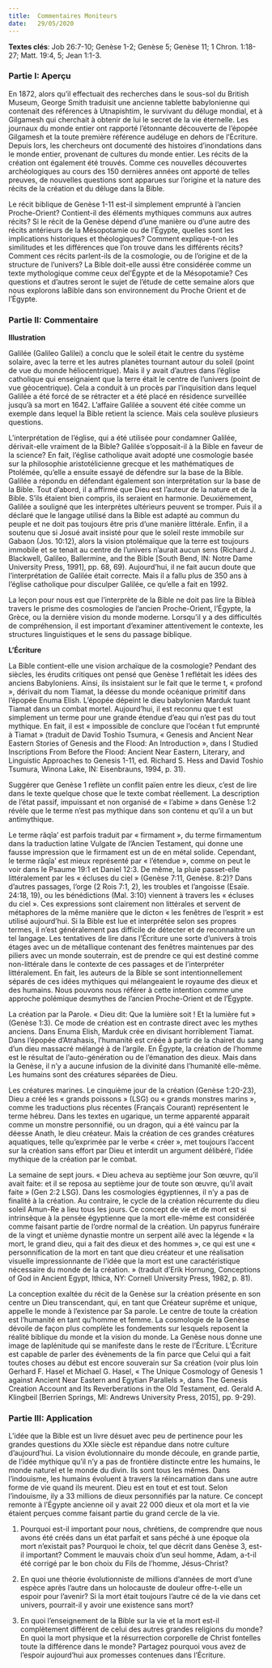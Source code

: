 ```yaml
---
title:  Commentaires Moniteurs
date:   29/05/2020
---
```


**Textes clés**: Job 26:7-10; Genèse 1-2; Genèse 5; Genèse 11; 1 Chron. 1:18-27; Matt. 19:4, 5; Jean 1:1-3.

### Partie I: Aperçu

En 1872, alors qu’il effectuait des recherches dans le sous-sol du British Museum, George Smith traduisit une ancienne tablette babylonienne qui contenait des références à Utnapishtim, le survivant du déluge mondial, et à Gilgamesh qui cherchait à obtenir de lui le secret de la vie éternelle. Les journaux du monde entier ont rapporté l’étonnante découverte de l’épopée Gilgamesh et la toute première référence audéluge en dehors de l’Écriture. Depuis lors, les chercheurs ont documenté des histoires d’inondations dans le monde entier, provenant de cultures du monde entier. Les récits de la création ont également été trouvés. Comme ces nouvelles découvertes archéologiques au cours des 150 dernières années ont apporté de telles preuves, de nouvelles questions sont apparues sur l’origine et la nature des récits de la création et du déluge dans la Bible.

Le récit biblique de Genèse 1-11 est-il simplement emprunté à l’ancien Proche-Orient? Contient-il des éléments mythiques communs aux autres récits? Si le récit de la Genèse dépend d’une manière ou d’une autre des récits antérieurs de la Mésopotamie ou de l’Égypte, quelles sont les implications historiques et théologiques? Comment explique-t-on les similitudes et les différences que l’on trouve dans les différents récits? Comment ces récits parlent-ils de la cosmologie, ou de l’origine et de la structure de l’univers? La Bible doit-elle aussi être considérée comme un texte mythologique comme ceux del’Égypte et de la Mésopotamie? Ces questions et d’autres seront le sujet de l’étude de cette semaine alors que nous explorons laBible dans son environnement du Proche Orient et de l’Égypte.

### Partie II: Commentaire

**Illustration**

Galilée (Galileo Galilei) a conclu que le soleil était le centre du système solaire, avec la terre et les autres planètes tournant autour du soleil (point de vue du monde héliocentrique). Mais il y avait d’autres dans l’église catholique qui enseignaient que la terre était le centre de l’univers (point de vue géocentrique). Cela a conduit à un procès par l’inquisition dans lequel Galilée a été forcé de se rétracter et a été placé en résidence surveillée jusqu’à sa mort en 1642. L’affaire Galilée a souvent été citée comme un exemple dans lequel la Bible retient la science. Mais cela soulève plusieurs questions.

L’interprétation de l’église, qui a été utilisée pour condamner Galilée, dérivait-elle vraiment de la Bible? Galilée s’opposait-il à la Bible en faveur de la science? En fait, l’église catholique avait adopté une cosmologie basée sur la philosophie aristotélicienne grecque et les mathématiques de Ptolémée, qu’elle a ensuite essayé de défendre sur la base de la Bible. Galilée a répondu en défendant également son interprétation sur la base de la Bible. Tout d’abord, il a affirmé que Dieu est l’auteur de la nature et de la Bible. S’ils étaient bien compris, ils seraient en harmonie. Deuxièmement, Galilée a souligné que les interprètes ultérieurs peuvent se tromper. Puis il a déclaré que le langage utilisé dans la Bible est adapté au commun du peuple et ne doit pas toujours être pris d’une manière littérale. Enfin, il a soutenu que si Josué avait insisté pour que le soleil reste immobile sur Gabaon (Jos. 10:12), alors la vision ptolémaïque que la terre est toujours immobile et se tenait au centre de l’univers n’aurait aucun sens (Richard J. Blackwell, Galileo, Ballermine, and the Bible [South Bend, IN: Notre Dame University Press, 1991], pp. 68, 69). Aujourd’hui, il ne fait aucun doute que l’interprétation de Galilée était correcte. Mais il a fallu plus de 350 ans à l’église catholique pour disculper Galilée, ce qu’elle a fait en 1992.

La leçon pour nous est que l’interprète de la Bible ne doit pas lire la Bibleà travers le prisme des cosmologies de l’ancien Proche-Orient, l’Égypte, la Grèce, ou la dernière vision du monde moderne. Lorsqu’il y a des difficultés de compréhension, il est important d’examiner attentivement le contexte, les structures linguistiques et le sens du passage biblique.

**L’Écriture**

La Bible contient-elle une vision archaïque de la cosmologie? Pendant des siècles, les érudits critiques ont pensé que Genèse 1 reflétait les idées des anciens Babyloniens. Ainsi, ils insistaient sur le fait que le terme t, « profond », dérivait du nom Tiamat, la déesse du monde océanique primitif dans l’épopée Enuma Elish. L’épopée dépeint le dieu babylonien Marduk tuant Tiamat dans un combat mortel. Aujourd’hui, il est reconnu que t est simplement un terme pour une grande étendue d’eau qui n’est pas du tout mythique. En fait, il est « impossible de conclure que l’océan t fut emprunté à Tiamat » (traduit de David Toshio Tsumura, « Genesis and Ancient Near Eastern Stories of Genesis and the Flood: An Introduction », dans I Studied Inscriptions From Before the Flood: Ancient Near Eastern, Literary, and Linguistic Approaches to Genesis 1-11, ed. Richard S. Hess and David Toshio Tsumura, Winona Lake, IN: Eisenbrauns, 1994, p. 31).

Suggérer que Genèse 1 reflète un conflit païen entre les dieux, c’est de lire dans le texte quelque chose que le texte combat réellement. La description de l’état passif, impuissant et non organisé de « l’abime » dans Genèse 1:2 révèle que le terme n’est pas mythique dans son contenu et qu’il a un but antimythique.

Le terme râqîa’ est parfois traduit par « firmament », du terme firmamentum dans la traduction latine Vulgate de l’Ancien Testament, qui donne une fausse impression que le firmament est un de en métal solide. Cependant, le terme râqîa’ est mieux représenté par « l’étendue », comme on peut le voir dans le Psaume 19:1 et Daniel 12:3. De même, la pluie passet-elle littéralement par les « écluses du ciel » (Genèse 7:11, Genèse. 8:2)? Dans d’autres passages, l’orge (2 Rois 7:1, 2), les troubles et l’angoisse (Esaïe. 24:18, 19), ou les bénédictions (Mal. 3:10) viennent à travers les « écluses du ciel ». Ces expressions sont clairement non littérales et servent de métaphores de la même manière que le dicton « les fenêtres de l’esprit » est utilisé aujourd’hui. Si la Bible est lue et interprétée selon ses propres termes, il n’est généralement pas difficile de détecter et de reconnaitre un tel langage. Les tentatives de lire dans l’Écriture une sorte d’univers à trois étages avec un de métallique contenant des fenêtres maintenues par des piliers avec un monde souterrain, est de prendre ce qui est destiné comme non-littérale dans le contexte de ces passages et de l’interpréter littéralement. En fait, les auteurs de la Bible se sont intentionnellement séparés de ces idées mythiques qui mélangeaient le royaume des dieux et des humains. Nous pouvons nous référer à cette intention comme une approche polémique desmythes de l’ancien Proche-Orient et de l’Égypte.

La création par la Parole. « Dieu dit: Que la lumière soit ! Et la lumière fut » (Genèse 1:3). Ce mode de création est en contraste direct avec les mythes anciens. Dans Enuma Elish, Marduk crée en divisant horriblement Tiamat. Dans l’épopée d’Atrahasis, l’humanité est créée à partir de la chairet du sang d’un dieu massacré mélangé à de l’argile. En Égypte, la création de l’homme est le résultat de l’auto-génération ou de l’émanation des dieux. Mais dans la Genèse, il n’y a aucune infusion de la divinité dans l’humanité elle-même. Les humains sont des créatures séparées de Dieu.

Les créatures marines. Le cinquième jour de la création (Genèse 1:20-23), Dieu a créé les « grands poissons » (LSG) ou « grands monstres marins », comme les traductions plus récentes (Français Courant) représentent le terme hébreu. Dans les textes en ugarique, un terme apparenté apparait comme un monstre personnifié, ou un dragon, qui a été vaincu par la déesse Anath, le dieu créateur. Mais la création de ces grandes créatures aquatiques, telle qu’exprimée par le verbe « créer », met toujours l’accent sur la création sans effort par Dieu et interdit un argument délibéré, l’idée mythique de la création par le combat.

La semaine de sept jours. « Dieu acheva au septième jour Son œuvre, qu’il avait faite: et il se reposa au septième jour de toute son œuvre, qu’il avait faite » (Gen 2:2 LSG). Dans les cosmologies égyptiennes, il n’y a pas de finalité à la création. Au contraire, le cycle de la création récurrente du dieu soleil Amun-Re a lieu tous les jours. Ce concept de vie et de mort est si intrinsèque à la pensée égyptienne que la mort elle-même est considérée comme faisant partie de l’ordre normal de la création. Un papyrus funéraire de la vingt et unième dynastie montre un serpent ailé avec la légende « la mort, le grand dieu, qui a fait des dieux et des hommes », ce qui est une « personnification de la mort en tant que dieu créateur et une réalisation visuelle impressionnante de l’idée que la mort est une caractéristique nécessaire du monde de la création. » (traduit d’Erik Hornung, Conceptions of God in Ancient Egypt, Ithica, NY: Cornell University Press, 1982, p. 81).

La conception exaltée du récit de la Genèse sur la création présente en son centre un Dieu transcendant, qui, en tant que Créateur suprême et unique, appelle le monde à l’existence par Sa parole. Le centre de toute la création est l’humanité en tant qu’homme et femme. La cosmologie de la Genèse dévoile de façon plus complète les fondements sur lesquels reposent la réalité biblique du monde et la vision du monde. La Genèse nous donne une image de laplénitude qui se manifeste dans le reste de l’Écriture. L’Écriture est capable de parler des évènements de la fin parce que Celui qui a fait toutes choses au début est encore souverain sur Sa création (voir plus loin Gerhard F. Hasel et Michael G. Hasel, « The Unique Cosmology of Genesis 1 against Ancient Near Eastern and Egytian Parallels », dans The Genesis Creation Account and Its Reverberations in the Old Testament, ed. Gerald A. Klingbeil [Berrien Springs, MI: Andrews University Press, 2015], pp. 9-29).

### Partie III: Application

L’idée que la Bible est un livre désuet avec peu de pertinence pour les grandes questions du XXIe siècle est répandue dans notre culture d’aujourd’hui. La vision évolutionnaire du monde découle, en grande partie, de l’idée mythique qu’il n’y a pas de frontière distincte entre les humains, le monde naturel et le monde du divin. Ils sont tous les mêmes. Dans l’indouisme, les humains évoluent à travers la réincarnation dans une autre forme de vie quand ils meurent. Dieu est en tout et est tout. Selon l’indouisme, ily a 33 millions de dieux personnifiés par la nature. Ce concept remonte à l’Égypte ancienne oil y avait 22 000 dieux et ola mort et la vie étaient perçues comme faisant partie du grand cercle de la vie.

1. Pourquoi est-il important pour nous, chrétiens, de comprendre que nous avons été créés dans un état parfait et sans péché à une époque ola mort n’existait pas? Pourquoi le choix, tel que décrit dans Genèse 3, est-il important? Comment le mauvais choix d’un seul homme, Adam, a-t-il été corrigé par le bon choix du Fils de l’homme, Jésus-Christ?

2. En quoi une théorie évolutionniste de millions d’années de mort d’une espèce après l’autre dans un holocauste de douleur offre-t-elle un espoir pour l’avenir? Si la mort était toujours l’autre cé de la vie dans cet univers, pourrait-il y avoir une existence sans mort?

3. En quoi l’enseignement de la Bible sur la vie et la mort est-il complètement différent de celui des autres grandes religions du monde? En quoi la mort physique et la résurrection corporelle de Christ fontelles toute la différence dans le monde? Partagez pourquoi vous avez de l’espoir aujourd’hui aux promesses contenues dans l’Écriture.
